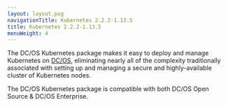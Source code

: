 ```yaml
---
layout: layout.pug
navigationTitle: Kubernetes 2.2.2-1.13.5
title: Kubernetes 2.2.2-1.13.5
menuWeight: 4
---
```


The DC/OS Kubernetes package makes it easy to deploy and manage Kubernetes on [DC/OS](https://mesosphere.com/product/), eliminating nearly all of the complexity traditionally associated with setting up and managing a secure and highly-available cluster of Kubernetes nodes.

The DC/OS Kubernetes package is compatible with both DC/OS Open Source & DC/OS Enterprise.
